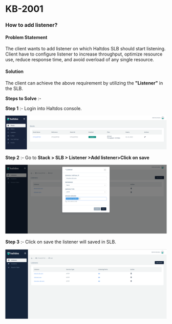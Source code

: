 # KB-2001

### **How to add listener**?

#### **Problem Statement**

The client wants to add listener on which Haltdos SLB should start listening. Client have to configure listener to increase throughput, optimize resource use, reduce response time, and avoid overload of any single resource.

#### **Solution** 

The client can achieve the above requirement by utilizing the **"Listener"** in the SLB.

**Steps to Solve** :-

**Step 1** :- Login into Haltdos console.

![listner](/img/adc/kb/adc2.1.png)

**Step 2** :- Go to **Stack > SLB > Listener >Add listener>Click on save**

![listner](/img/adc/kb/adc2.2.png)

**Step 3** :- Click on save the listener will saved in SLB.

![listner](/img/adc/kb/adc2.3.png)
